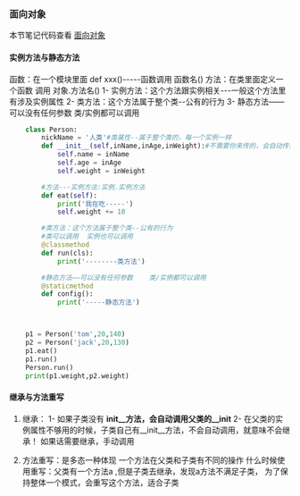 ###  面向对象
本节笔记代码查看 [面向对象](./code/pythonbasic/面向对象.py)
#### 实例方法与静态方法
函数：在一个模块里面 def xxx()-----函数调用  函数名()
方法：在类里面定义一个函数   调用   对象.方法名()
    1- 实例方法：这个方法跟实例相关---一般这个方法里有涉及实例属性
    2- 类方法：这个方法属于整个类--公有的行为
    3- 静态方法——可以没有任何参数    类/实例都可以调用

```Python
    class Person:
        nickName = '人类'#类属性--属于整个类的，每一个实例一样
        def __init__(self,inName,inAge,inWeight):#不需要你来传的，会自动传实例进去
            self.name = inName
            self.age = inAge
            self.weight = inWeight

        #方法---实例方法:实例.实例方法
        def eat(self):
            print('我在吃-----')
            self.weight += 10

        #类方法：这个方法属于整个类--公有的行为
        #类可以调用  实例也可以调用
        @classmethod
        def run(cls):
            print('--------类方法')

        #静态方法——可以没有任何参数    类/实例都可以调用
        @staticmethod
        def config():
            print('-----静态方法')



    p1 = Person('tom',20,140)
    p2 = Person('jack',20,130)
    p1.eat()
    p1.run()
    Person.run()
    print(p1.weight,p2.weight)

```

#### 继承与方法重写
1. 继承：
    1- 如果子类没有 __init__方法，会自动调用父类的__init__
    2- 在父类的实例属性不够用的时候，子类自己有__init__方法，不会自动调用，就意味不会继承！
        如果话需要继承，手动调用

2. 方法重写：是多态一种体现
    一个方法在父类和子类有不同的操作
    什么时候使用重写：父类有一个方法a  ,但是子类去继承，发现a方法不满足子类，
    为了保持整体一个模式，会重写这个方法，适合子类
